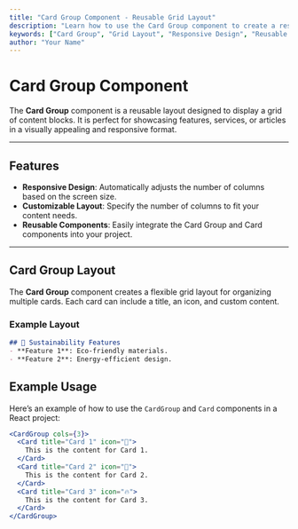 ```yaml
---
title: "Card Group Component - Reusable Grid Layout"
description: "Learn how to use the Card Group component to create a responsive grid layout for displaying content blocks. Perfect for showcasing features, services, or articles."
keywords: ["Card Group", "Grid Layout", "Responsive Design", "Reusable Components", "Content Blocks"]
author: "Your Name"
---
```


# Card Group Component

The **Card Group** component is a reusable layout designed to display a grid of content blocks. It is perfect for showcasing features, services, or articles in a visually appealing and responsive format.

---

## Features

- **Responsive Design**: Automatically adjusts the number of columns based on the screen size.  
- **Customizable Layout**: Specify the number of columns to fit your content needs.  
- **Reusable Components**: Easily integrate the Card Group and Card components into your project.

---

## Card Group Layout

The **Card Group** component creates a flexible grid layout for organizing multiple cards. Each card can include a title, an icon, and custom content.

### Example Layout

```markdown
## 🌱 Sustainability Features
- **Feature 1**: Eco-friendly materials.
- **Feature 2**: Energy-efficient design.
```

## Example Usage

Here’s an example of how to use the `CardGroup` and `Card` components in a React project:

```jsx
<CardGroup cols={3}>
  <Card title="Card 1" icon="🌱">
    This is the content for Card 1.
  </Card>
  <Card title="Card 2" icon="🌟">
    This is the content for Card 2.
  </Card>
  <Card title="Card 3" icon="🔥">
    This is the content for Card 3.
  </Card>
</CardGroup>
```

